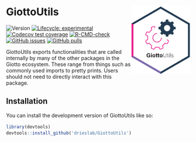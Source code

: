 
<!-- README.md is generated from README.Rmd. Please edit that file -->

# GiottoUtils <img src="man/figures/logo.png" align="right" alt="" width="160" />

<!-- badges: start -->

![Version](https://img.shields.io/github/r-package/v/drieslab/GiottoUtils)
[![Lifecycle:
experimental](https://img.shields.io/badge/lifecycle-experimental-orange.svg)](https://lifecycle.r-lib.org/articles/stages.html#experimental)
[![Codecov test
coverage](https://codecov.io/gh/drieslab/GiottoUtils/branch/main/graph/badge.svg)](https://app.codecov.io/gh/drieslab/GiottoUtils?branch=main)
[![R-CMD-check](https://github.com/drieslab/GiottoUtils/actions/workflows/main_check.yml/badge.svg)](https://github.com/drieslab/GiottoUtils/actions/workflows/main_check.yml)
[![GitHub
issues](https://img.shields.io/github/issues/drieslab/Giotto)](https://github.com/drieslab/Giotto/issues)
[![GitHub
pulls](https://img.shields.io/github/issues-pr/drieslab/GiottoUtils)](https://github.com/drieslab/GiottoUtils/pulls)
<!-- badges: end -->

GiottoUtils exports functionalities that are called internally by many
of the other packages in the Giotto ecosystem. These range from things
such as commonly used imports to pretty prints. Users should not need to
directly interact with this package.

## Installation

You can install the development version of GiottoUtils like so:

``` r
library(devtools)
devtools::install_github('drieslab/GiottoUtils')
```
